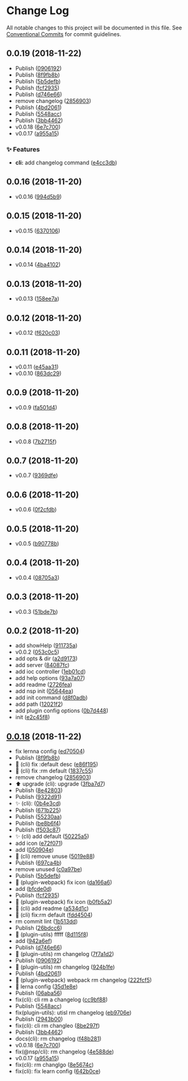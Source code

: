 # Change Log

All notable changes to this project will be documented in this file.
See [Conventional Commits](https://conventionalcommits.org) for commit guidelines.

## 0.0.19 (2018-11-22)


* Publish ([0906192](https://github.com/BarryYan/nsp/commit/0906192))
* Publish ([8f9fb8b](https://github.com/BarryYan/nsp/commit/8f9fb8b))
* Publish ([5b5defb](https://github.com/BarryYan/nsp/commit/5b5defb))
* Publish ([fcf2935](https://github.com/BarryYan/nsp/commit/fcf2935))
* Publish ([d746e66](https://github.com/BarryYan/nsp/commit/d746e66))
* remove changelog ([2856903](https://github.com/BarryYan/nsp/commit/2856903))
* Publish ([4bd2061](https://github.com/BarryYan/nsp/commit/4bd2061))
* Publish ([5548acc](https://github.com/BarryYan/nsp/commit/5548acc))
* Publish ([3bb4462](https://github.com/BarryYan/nsp/commit/3bb4462))
* v0.0.18 ([6e7c700](https://github.com/BarryYan/nsp/commit/6e7c700))
* v0.0.17 ([a955a15](https://github.com/BarryYan/nsp/commit/a955a15))


### ✨ Features

* **cli:** add changelog command ([e4cc3db](https://github.com/BarryYan/nsp/commit/e4cc3db))



## 0.0.16 (2018-11-20)


* v0.0.16 ([994d5b9](https://github.com/BarryYan/nsp/commit/994d5b9))



## 0.0.15 (2018-11-20)


* v0.0.15 ([6370106](https://github.com/BarryYan/nsp/commit/6370106))



## 0.0.14 (2018-11-20)


* v0.0.14 ([4ba4102](https://github.com/BarryYan/nsp/commit/4ba4102))



## 0.0.13 (2018-11-20)


* v0.0.13 ([158ee7a](https://github.com/BarryYan/nsp/commit/158ee7a))



## 0.0.12 (2018-11-20)


* v0.0.12 ([f620c03](https://github.com/BarryYan/nsp/commit/f620c03))



## 0.0.11 (2018-11-20)


* v0.0.11 ([e45aa31](https://github.com/BarryYan/nsp/commit/e45aa31))
* v0.0.10 ([863dc29](https://github.com/BarryYan/nsp/commit/863dc29))



## 0.0.9 (2018-11-20)


* v0.0.9 ([fa501d4](https://github.com/BarryYan/nsp/commit/fa501d4))



## 0.0.8 (2018-11-20)


* v0.0.8 ([7b2715f](https://github.com/BarryYan/nsp/commit/7b2715f))



## 0.0.7 (2018-11-20)


* v0.0.7 ([9369dfe](https://github.com/BarryYan/nsp/commit/9369dfe))



## 0.0.6 (2018-11-20)


* v0.0.6 ([0f2cfdb](https://github.com/BarryYan/nsp/commit/0f2cfdb))



## 0.0.5 (2018-11-20)


* v0.0.5 ([b90778b](https://github.com/BarryYan/nsp/commit/b90778b))



## 0.0.4 (2018-11-20)


* v0.0.4 ([08705a3](https://github.com/BarryYan/nsp/commit/08705a3))



## 0.0.3 (2018-11-20)


* v0.0.3 ([51bde7b](https://github.com/BarryYan/nsp/commit/51bde7b))



## 0.0.2 (2018-11-20)


* add showHelp ([911735a](https://github.com/BarryYan/nsp/commit/911735a))
* v0.0.2 ([053c0c5](https://github.com/BarryYan/nsp/commit/053c0c5))
* add opts & dir ([a2d9173](https://github.com/BarryYan/nsp/commit/a2d9173))
* add server ([84087fc](https://github.com/BarryYan/nsp/commit/84087fc))
* add ioc controller ([1eb01cd](https://github.com/BarryYan/nsp/commit/1eb01cd))
* add help options ([93a7a07](https://github.com/BarryYan/nsp/commit/93a7a07))
* add readme ([2726fea](https://github.com/BarryYan/nsp/commit/2726fea))
* add nsp init ([05644ea](https://github.com/BarryYan/nsp/commit/05644ea))
* add init command ([d8f0adb](https://github.com/BarryYan/nsp/commit/d8f0adb))
* add path ([12021f2](https://github.com/BarryYan/nsp/commit/12021f2))
* add plugin config options ([0b7d448](https://github.com/BarryYan/nsp/commit/0b7d448))
* init ([e2c45f8](https://github.com/BarryYan/nsp/commit/e2c45f8))





## [0.0.18](https://github.com/BarryYan/nsp/compare/v0.0.16...v0.0.18) (2018-11-22)


* fix lernna config ([ed70504](https://github.com/BarryYan/nsp/commit/ed70504))
* Publish ([8f9fb8b](https://github.com/BarryYan/nsp/commit/8f9fb8b))
* 🐛 (cli) fix :default desc ([e86f195](https://github.com/BarryYan/nsp/commit/e86f195))
* 🐛 (cli) fix :rm default ([1837c55](https://github.com/BarryYan/nsp/commit/1837c55))
* remove changelog ([2856903](https://github.com/BarryYan/nsp/commit/2856903))
* ⬆️ upgrade (cli): upgrade ([3fba7d7](https://github.com/BarryYan/nsp/commit/3fba7d7))
* Publish ([8e42803](https://github.com/BarryYan/nsp/commit/8e42803))
* Publish ([9322d91](https://github.com/BarryYan/nsp/commit/9322d91))
* ✨ (cli): ([0b4e3cd](https://github.com/BarryYan/nsp/commit/0b4e3cd))
* Publish ([671b225](https://github.com/BarryYan/nsp/commit/671b225))
* Publish ([55230aa](https://github.com/BarryYan/nsp/commit/55230aa))
* Publish ([be8b6f4](https://github.com/BarryYan/nsp/commit/be8b6f4))
* Publish ([f503c87](https://github.com/BarryYan/nsp/commit/f503c87))
* ✨ (cli) add default ([50225a5](https://github.com/BarryYan/nsp/commit/50225a5))
* add icon ([e72f071](https://github.com/BarryYan/nsp/commit/e72f071))
* add ([050904e](https://github.com/BarryYan/nsp/commit/050904e))
* :bug: (cli) remove unuse ([5019e88](https://github.com/BarryYan/nsp/commit/5019e88))
* Publish ([697ca4b](https://github.com/BarryYan/nsp/commit/697ca4b))
* remove unused ([c0a97be](https://github.com/BarryYan/nsp/commit/c0a97be))
* Publish ([5b5defb](https://github.com/BarryYan/nsp/commit/5b5defb))
* :bug: (plugin-webpack) fix icon ([da166a6](https://github.com/BarryYan/nsp/commit/da166a6))
* add ([bfcde0d](https://github.com/BarryYan/nsp/commit/bfcde0d))
* Publish ([fcf2935](https://github.com/BarryYan/nsp/commit/fcf2935))
* :bug: (plugin-webpack) fix icon ([b0fb5a2](https://github.com/BarryYan/nsp/commit/b0fb5a2))
* :memo: (cli) add readme ([a534d1c](https://github.com/BarryYan/nsp/commit/a534d1c))
* 🐛 (cli) fix:rm default ([fdd4504](https://github.com/BarryYan/nsp/commit/fdd4504))
* rm commit lint ([1b513dd](https://github.com/BarryYan/nsp/commit/1b513dd))
* Publish ([26bdcc6](https://github.com/BarryYan/nsp/commit/26bdcc6))
* :bug: (plugin-utils) fffff ([8d115f8](https://github.com/BarryYan/nsp/commit/8d115f8))
* add ([942a6ef](https://github.com/BarryYan/nsp/commit/942a6ef))
* Publish ([d746e66](https://github.com/BarryYan/nsp/commit/d746e66))
* :memo: (plugin-utils) rm changelog ([7f7a1d2](https://github.com/BarryYan/nsp/commit/7f7a1d2))
* Publish ([0906192](https://github.com/BarryYan/nsp/commit/0906192))
* :memo: (plugin-utils) rm changelog ([924b1fe](https://github.com/BarryYan/nsp/commit/924b1fe))
* Publish ([4bd2061](https://github.com/BarryYan/nsp/commit/4bd2061))
* :memo: (plugin-webpack) webpack rm changelog ([222fcf5](https://github.com/BarryYan/nsp/commit/222fcf5))
* :bug: lerna config ([35d1e8e](https://github.com/BarryYan/nsp/commit/35d1e8e))
* Publish ([06aba56](https://github.com/BarryYan/nsp/commit/06aba56))
* fix(cli): cli rm a changelog ([cc9bf88](https://github.com/BarryYan/nsp/commit/cc9bf88))
* Publish ([5548acc](https://github.com/BarryYan/nsp/commit/5548acc))
* fix(plugin-utils): utisl rm changelog ([eb9706e](https://github.com/BarryYan/nsp/commit/eb9706e))
* Publish ([2943b00](https://github.com/BarryYan/nsp/commit/2943b00))
* fix(cli): cli rm changleo ([8be297f](https://github.com/BarryYan/nsp/commit/8be297f))
* Publish ([3bb4462](https://github.com/BarryYan/nsp/commit/3bb4462))
* docs(cli): rm changelog ([f48b281](https://github.com/BarryYan/nsp/commit/f48b281))
* v0.0.18 ([6e7c700](https://github.com/BarryYan/nsp/commit/6e7c700))
* fix(@nsp/cli): rm changelog ([4e588de](https://github.com/BarryYan/nsp/commit/4e588de))
* v0.0.17 ([a955a15](https://github.com/BarryYan/nsp/commit/a955a15))
* fix(cli): rm changlgo ([8e5674c](https://github.com/BarryYan/nsp/commit/8e5674c))
* fix(cli): fix learn config ([642b0ce](https://github.com/BarryYan/nsp/commit/642b0ce))
